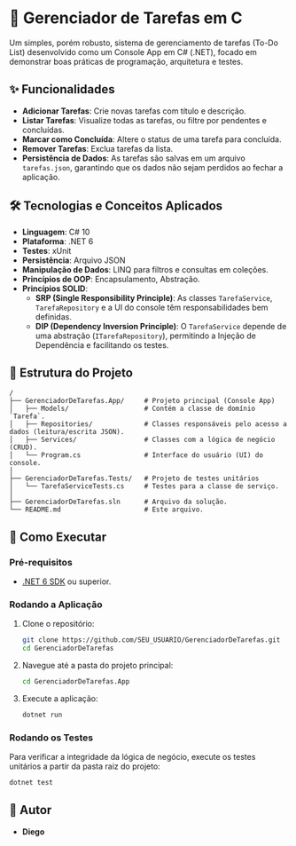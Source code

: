 # 🚀 Gerenciador de Tarefas em C #

Um simples, porém robusto, sistema de gerenciamento de tarefas (To-Do List) desenvolvido como um Console App em C# (.NET), focado em demonstrar boas práticas de programação, arquitetura e testes.

## ✨ Funcionalidades

* **Adicionar Tarefas**: Crie novas tarefas com título e descrição.
* **Listar Tarefas**: Visualize todas as tarefas, ou filtre por pendentes e concluídas.
* **Marcar como Concluída**: Altere o status de uma tarefa para concluída.
* **Remover Tarefas**: Exclua tarefas da lista.
* **Persistência de Dados**: As tarefas são salvas em um arquivo `tarefas.json`, garantindo que os dados não sejam perdidos ao fechar a aplicação.

## 🛠️ Tecnologias e Conceitos Aplicados

* **Linguagem**: C# 10
* **Plataforma**: .NET 6
* **Testes**: xUnit
* **Persistência**: Arquivo JSON
* **Manipulação de Dados**: LINQ para filtros e consultas em coleções.
* **Princípios de OOP**: Encapsulamento, Abstração.
* **Princípios SOLID**:
  * **SRP (Single Responsibility Principle)**: As classes `TarefaService`, `TarefaRepository` e a UI do console têm responsabilidades bem definidas.
  * **DIP (Dependency Inversion Principle)**: O `TarefaService` depende de uma abstração (`ITarefaRepository`), permitindo a Injeção de Dependência e facilitando os testes.

## 📂 Estrutura do Projeto

```
/
├── GerenciadorDeTarefas.App/     # Projeto principal (Console App)
│   ├── Models/                   # Contém a classe de domínio `Tarefa`.
│   ├── Repositories/             # Classes responsáveis pelo acesso a dados (leitura/escrita JSON).
│   ├── Services/                 # Classes com a lógica de negócio (CRUD).
│   └── Program.cs                # Interface do usuário (UI) do console.
│
├── GerenciadorDeTarefas.Tests/   # Projeto de testes unitários
│   └── TarefaServiceTests.cs     # Testes para a classe de serviço.
│
├── GerenciadorDeTarefas.sln      # Arquivo da solução.
└── README.md                     # Este arquivo.
```

## 🚀 Como Executar

### Pré-requisitos

* [.NET 6 SDK](https://dotnet.microsoft.com/download/dotnet/6.0) ou superior.

### Rodando a Aplicação

1. Clone o repositório:

    ```bash
    git clone https://github.com/SEU_USUARIO/GerenciadorDeTarefas.git
    cd GerenciadorDeTarefas
    ```

2. Navegue até a pasta do projeto principal:

    ```bash
    cd GerenciadorDeTarefas.App
    ```

3. Execute a aplicação:

    ```bash
    dotnet run
    ```

### Rodando os Testes

Para verificar a integridade da lógica de negócio, execute os testes unitários a partir da pasta raiz do projeto:

```bash
dotnet test
```

## 📝 Autor

* **Diego** 
